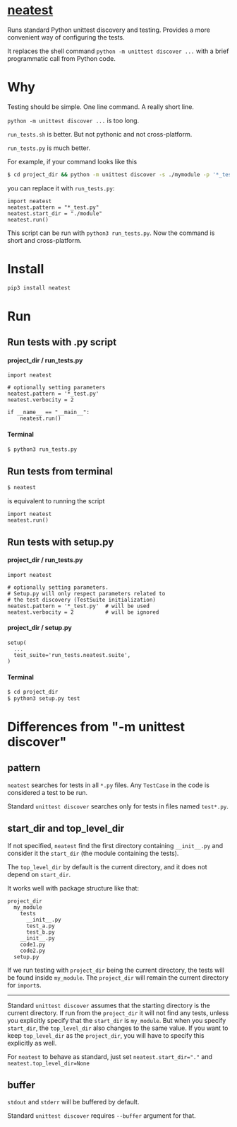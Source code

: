 # [neatest](https://github.com/rtmigo/neatest_py)
Runs standard Python unittest discovery and testing. Provides a more convenient way of configuring
the tests. 

It replaces the shell command `python -m unittest discover ...`  with a brief programmatic call from Python code.

# Why

Testing should be simple. One line command. A really short line.

`python -m unittest discover ...` is too long. 

`run_tests.sh` is better. But not pythonic and not cross-platform.

`run_tests.py` is much better.

For example, if your command looks like this

``` bash 
$ cd project_dir && python -m unittest discover -s ./mymodule -p '*_test.py' --buffer
```

you can replace it with `run_tests.py`:

``` python3
import neatest
neatest.pattern = "*_test.py"
neatest.start_dir = "./module"
neatest.run()
```

This script can be run with `python3 run_tests.py`. Now the command is short and cross-platform.

# Install

``` bash
pip3 install neatest
```

# Run

## Run tests with .py script

#### project_dir / run_tests.py

``` python3
import neatest

# optionally setting parameters
neatest.pattern = '*_test.py'
neatest.verbocity = 2

if __name__ == "__main__":
    neatest.run()
```

#### Terminal

``` bash
$ python3 run_tests.py
```


## Run tests from terminal

``` bash
$ neatest
```

is equivalent to running the script

``` python3
import neatest
neatest.run()
```

## Run tests with setup.py

#### project_dir / run_tests.py

``` python3
import neatest

# optionally setting parameters. 
# Setup.py will only respect parameters related to
# the test discovery (TestSuite initialization)
neatest.pattern = '*_test.py'  # will be used
neatest.verbocity = 2          # will be ignored 
```

#### project_dir / setup.py

``` python3 
setup(
  ...
  test_suite='run_tests.neatest.suite',
)
```

#### Terminal

``` bash
$ cd project_dir
$ python3 setup.py test
```

# Differences from "-m unittest discover"

## pattern

`neatest` searches for tests in all `*.py` files. Any `TestCase` in the code is considered a test to be run.

Standard `unittest discover` searches only for tests in files named `test*.py`.

## start_dir and top_level_dir

If not specified, `neatest` find the first directory containing `__init__.py` and consider it the `start_dir` 
(the module containing the tests).

The `top_level_dir` by default is the current directory, and it does not depend on `start_dir`.

It works well with package structure like that:

```
project_dir
  my_module
    tests
      __init__.py
      test_a.py
      test_b.py 
    __init__.py
    code1.py
    code2.py
  setup.py
```

If we run testing with `project_dir` being the current directory, the tests will be found inside `my_module`. The 
`project_dir` will remain the current directory for `import`s.

---

Standard `unittest discover` assumes that the starting directory is the current directory. If run from the `project_dir` 
it will not find any tests, unless you explicitly specify that the `start_dir` is `my_module`. But when you specify 
`start_dir`, the `top_level_dir` also changes to the same value. If you want to keep `top_level_dir` 
as the `project_dir`, you will have to specify this explicitly as well.

For `neatest` to behave as standard, just set `neatest.start_dir="."` and `neatest.top_level_dir=None`

## buffer

`stdout` and `stderr` will be buffered by default.

Standard `unittest discover` requires `--buffer` argument for that.